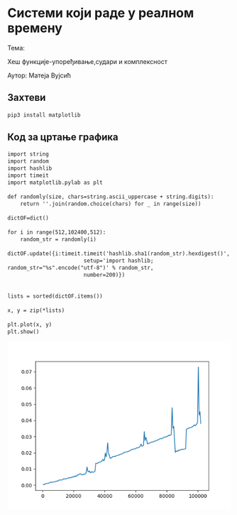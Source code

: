 # Системи који раде у реалном времену
Тема: 

Хеш функције-упоређивање,судари и комплексност 
 
Аутор: Матеја Вујсић

## Захтеви


```bash
pip3 install matplotlib
```

## Код за цртање графика

```python3
import string
import random
import hashlib
import timeit
import matplotlib.pylab as plt

def randomly(size, chars=string.ascii_uppercase + string.digits):
    return ''.join(random.choice(chars) for _ in range(size))

dictOF=dict()

for i in range(512,102400,512):
    random_str = randomly(i)
    dictOF.update({i:timeit.timeit('hashlib.sha1(random_str).hexdigest()',
                        setup='import hashlib; random_str="%s".encode("utf-8")' % random_str,
                        number=200)})


lists = sorted(dictOF.items()) 

x, y = zip(*lists) 

plt.plot(x, y)
plt.show()

```

  ![diagram](plot.png)
